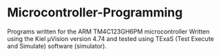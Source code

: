 # Microcontroller-Programming
Programs written for the ARM TM4C123GH6PM microcontroller
Written using the Kiel µVision version 4.74 and tested using TExaS (Test Execute and Simulate) software (simulator).

